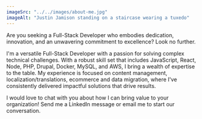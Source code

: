 ```yaml
---
imageSrc: "../../images/about-me.jpg"
imageAlt: "Justin Jamison standing on a staircase wearing a tuxedo"
---
```

Are you seeking a Full-Stack Developer who embodies dedication, innovation, and an unwavering commitment to excellence? Look no further.

I'm a versatile Full-Stack Developer with a passion for solving complex technical challenges. With a robust skill set that includes JavaScript, React, Node, PHP, Drupal, Docker, MySQL, and AWS, I bring a wealth of expertise to the table. My experience is focused on content management, localization/translations, ecommerce and data migration, where I've consistently delivered impactful solutions that drive results.

I would love to chat with you about how I can bring value to your organization! Send me a LinkedIn message or email me to start our conversation.
